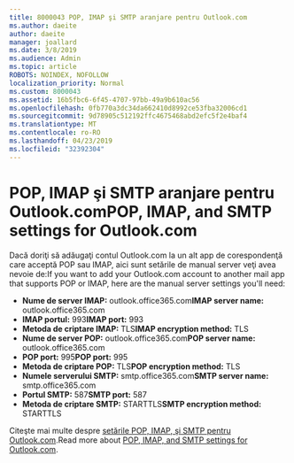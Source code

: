 ```yaml
---
title: 8000043 POP, IMAP şi SMTP aranjare pentru Outlook.com
ms.author: daeite
author: daeite
manager: joallard
ms.date: 3/8/2019
ms.audience: Admin
ms.topic: article
ROBOTS: NOINDEX, NOFOLLOW
localization_priority: Normal
ms.custom: 8000043
ms.assetid: 16b5fbc6-6f45-4707-97bb-49a9b610ac56
ms.openlocfilehash: 0fb770a3dc34da662410d8992ce53fba32006cd1
ms.sourcegitcommit: 9d78905c512192ffc4675468abd2efc5f2e4baf4
ms.translationtype: MT
ms.contentlocale: ro-RO
ms.lasthandoff: 04/23/2019
ms.locfileid: "32392304"
---
```

# <a name="pop-imap-and-smtp-settings-for-outlookcom"></a><span data-ttu-id="ecca3-102">POP, IMAP şi SMTP aranjare pentru Outlook.com</span><span class="sxs-lookup"><span data-stu-id="ecca3-102">POP, IMAP, and SMTP settings for Outlook.com</span></span>

<span data-ttu-id="ecca3-103">Dacă doriţi să adăugaţi contul Outlook.com la un alt app de corespondenţă care acceptă POP sau IMAP, aici sunt setările de manual server veţi avea nevoie de:</span><span class="sxs-lookup"><span data-stu-id="ecca3-103">If you want to add your Outlook.com account to another mail app that supports POP or IMAP, here are the manual server settings you'll need:</span></span>
  
- <span data-ttu-id="ecca3-104">**Nume de server IMAP:** outlook.office365.com</span><span class="sxs-lookup"><span data-stu-id="ecca3-104">**IMAP server name:** outlook.office365.com</span></span> 
- <span data-ttu-id="ecca3-105">**IMAP portul:** 993</span><span class="sxs-lookup"><span data-stu-id="ecca3-105">**IMAP port:** 993</span></span>   
- <span data-ttu-id="ecca3-106">**Metoda de criptare IMAP:** TLS</span><span class="sxs-lookup"><span data-stu-id="ecca3-106">**IMAP encryption method:** TLS</span></span>   
- <span data-ttu-id="ecca3-107">**Nume de server POP:** outlook.office365.com</span><span class="sxs-lookup"><span data-stu-id="ecca3-107">**POP server name:** outlook.office365.com</span></span>  
- <span data-ttu-id="ecca3-108">**POP port:** 995</span><span class="sxs-lookup"><span data-stu-id="ecca3-108">**POP port:** 995</span></span>  
- <span data-ttu-id="ecca3-109">**Metoda de criptare POP:** TLS</span><span class="sxs-lookup"><span data-stu-id="ecca3-109">**POP encryption method:** TLS</span></span>  
- <span data-ttu-id="ecca3-110">**Numele serverului SMTP:** smtp.office365.com</span><span class="sxs-lookup"><span data-stu-id="ecca3-110">**SMTP server name:** smtp.office365.com</span></span> 
- <span data-ttu-id="ecca3-111">**Portul SMTP:** 587</span><span class="sxs-lookup"><span data-stu-id="ecca3-111">**SMTP port:** 587</span></span> 
- <span data-ttu-id="ecca3-112">**Metoda de criptare SMTP:** STARTTLS</span><span class="sxs-lookup"><span data-stu-id="ecca3-112">**SMTP encryption method:** STARTTLS</span></span> 

<span data-ttu-id="ecca3-113">Citeşte mai multe despre [setările POP, IMAP, şi SMTP pentru Outlook.com](https://go.microsoft.com/fwlink/p/?linkid=2001402&amp;clcid=0x409).</span><span class="sxs-lookup"><span data-stu-id="ecca3-113">Read more about [POP, IMAP, and SMTP settings for Outlook.com](https://go.microsoft.com/fwlink/p/?linkid=2001402&amp;clcid=0x409).</span></span>